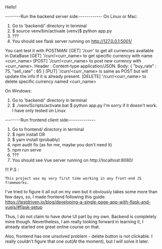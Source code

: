 Hello!

--------Run the backend server side:------------
On Linux or Mac:

1. Go to 'backend/' directory in terminal
2. $ source venv/bin/activate
   (venv)$ python app.py
3. ???
4. You should see flask server running on http://127.0.0.1:5001/ 

You cant test it with POSTMAN:
    [GET] '/curr' to get all currencies available in DataBase
    [GET] '/curr/<curr_name> to get specific currency with name <curr_name>
    [POST] '/curr/<curr_name> to post new currency with <curr_name>. 
        Header : Content-type application/JSON. 
        Body: {
            "buy_rate" : 75,
            "sell_rate" : 85
        }
    [PUT] '/curr/<curr_name> is same as POST but will update the info if it is already present.
    [DELETE] '/curr/<curr_name> to delete specific currency named <curr_name>

On Windows:

1. Go to 'backend/' directory in terminal
2. $ ./venv/Scripts/activate.bat
   $ python app.py
I'm sorry if it doesn't work. I have only tested on Linux


--------Run frontend client side--------------

1. Go to frontend/ directory in terminal
2. $ npm install 
    OR 
2. $ yarn install (probably)
3. npm audit fix (as for me, maybe you don't need it)
4. npm run serve
5. ???
6. You should see Vue server running on http://localhost:8080/

!!! P.S :

    This project was my very first time working in any front-end JS frameworks.

I've tried to figure it all out on my own but it obviously takes some more than few days,
so, I made frontend following this guide: https://testdriven.io/blog/developing-a-single-page-app-with-flask-and-vuejs/#flask-setup

Thus, I do not claim to have done UI part by my own. Backend is completely mine though.
Nevertheless, I am really looking forward in learning it, I already started one great online course on that.

Also, frontend has one unsolved problem - delete button is not clickable.
I really couldn't figure that one out(At the moment), but I will solve it later.



